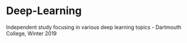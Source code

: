 # Deep-Learning
Independent study focusing in various deep learning topics - Dartmouth College, Winter 2019
